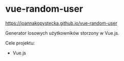 # vue-random-user
https://joannakopystecka.github.io/vue-random-user

Generator losowych użytkowników storzony w Vue.js.

Cele projektu:
- Vue.js

